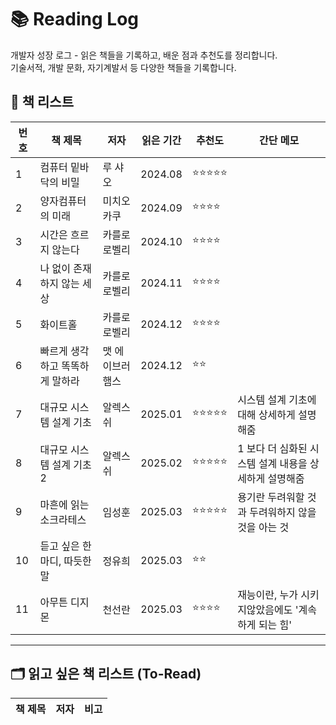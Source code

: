 # 📚 Reading Log

개발자 성장 로그 - 읽은 책들을 기록하고, 배운 점과 추천도를 정리합니다.  
기술서적, 개발 문화, 자기계발서 등 다양한 책들을 기록합니다.

## 📖 책 리스트

| 번호 | 책 제목 | 저자 | 읽은 기간 | 추천도 | 간단 메모 |
|---|---|---|---|---|---|
| 1 | 컴퓨터 밑바닥의 비밀 | 루 샤오 | 2024.08 | ⭐⭐⭐⭐⭐ | |
| 2 | 양자컴퓨터의 미래 | 미치오 카쿠 | 2024.09 | ⭐⭐⭐⭐ |  |
| 3 | 시간은 흐르지 않는다 | 카를로 로벨리 | 2024.10 | ⭐⭐⭐⭐ | |
| 4 | 나 없이 존재하지 않는 세상 | 카를로 로벨리 | 2024.11 | ⭐⭐⭐⭐ | |
| 5 | 화이트홀 | 카를로 로벨리 | 2024.12 | ⭐⭐⭐⭐ | |
| 6 | 빠르게 생각하고 똑똑하게 말하라 | 맷 에이브러햄스 | 2024.12 | ⭐⭐ | |
| 7 | 대규모 시스템 설계 기초 | 알렉스 쉬 | 2025.01 | ⭐⭐⭐⭐⭐ | 시스템 설계 기초에 대해 상세하게 설명해줌 |
| 8 | 대규모 시스템 설계 기초 2 | 알렉스 쉬 | 2025.02 | ⭐⭐⭐⭐⭐ | 1 보다 더 심화된 시스템 설계 내용을 상세하게 설명해줌 |
| 9 | 마흔에 읽는 소크라테스 | 임성훈 | 2025.03 | ⭐⭐⭐⭐⭐ | 용기란 두려워할 것과 두려워하지 않을 것을 아는 것 |
| 10 | 듣고 싶은 한마디, 따듯한 말 | 정유희 | 2025.03 | ⭐⭐ | |
| 11 | 아무튼 디지몬 | 천선란 | 2025.03 | ⭐⭐⭐⭐ | 재능이란, 누가 시키지않았음에도 '계속하게 되는 힘' |


---

## 🗂️ 읽고 싶은 책 리스트 (To-Read)

| 책 제목 | 저자 | 비고 |
|---|---|---|
